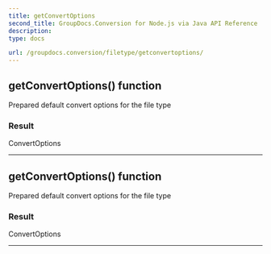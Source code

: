 ```yaml
---
title: getConvertOptions
second_title: GroupDocs.Conversion for Node.js via Java API Reference
description: 
type: docs

url: /groupdocs.conversion/filetype/getconvertoptions/
---
```


## getConvertOptions()  function
Prepared default convert options for the file type

### Result
ConvertOptions


---


## getConvertOptions()  function
Prepared default convert options for the file type

### Result
ConvertOptions


---


